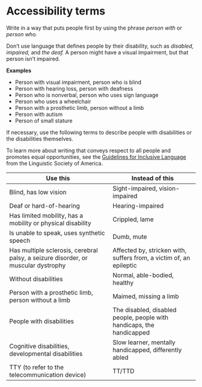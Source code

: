 # Accessibility terms

Write in a way that puts people first by using the phrase *person with* or *person who.*

Don’t use language that defines people by their disability, such as *disabled, impaired,* and *the deaf.* A person might have a visual impairment, but that person isn’t impaired.

**Examples**

- Person with visual impairment, person who is blind
- Person with hearing loss, person with deafness
- Person who is nonverbal, person who uses sign language
- Person who uses a wheelchair
- Person with a prosthetic limb, person without a limb
- Person with autism
- Person of small stature

If necessary, use the following terms to describe people with disabilities or the disabilities themselves.

To learn more about writing that conveys respect to all people and promotes equal opportunities, see the [Guidelines for Inclusive Language](https://www.linguisticsociety.org/content/guidelines-inclusive-language "Linguistic Society of America's guidelines for inclusive language") from the Linguistic Society of America.


| **Use this**                                                                      | **Instead of this**                                                   |
|-----------------------------------------------------------------------------------|-----------------------------------------------------------------------|
| Blind, has low vision                                                             | Sight-impaired, vision-impaired                                       |
| Deaf or hard-of-hearing                                                           | Hearing-impaired                                                      |
| Has limited mobility, has a mobility or physical disability                       | Crippled, lame                                                        |
| Is unable to speak, uses synthetic speech                                         | Dumb, mute                                                            |
| Has multiple sclerosis, cerebral palsy, a seizure disorder, or muscular dystrophy | Affected by, stricken with, suffers from, a victim of, an epileptic   |
| Without disabilities                                                              | Normal, able-bodied, healthy                                          |
| Person with a prosthetic limb, person without a limb                              | Maimed, missing a limb                                                |
| People with disabilities                                                          | The disabled, disabled people, people with handicaps, the handicapped |
| Cognitive disabilities, developmental disabilities                                | Slow learner, mentally handicapped, differently abled                 |
| TTY (to refer to the telecommunication device)                                    | TT/TTD                                                                |
